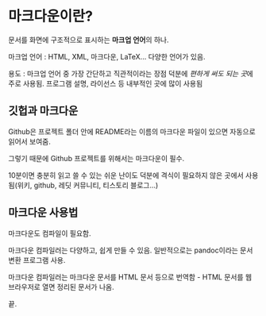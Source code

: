 마크다운이란?
====

문서를 화면에 구조적으로 표시하는 **마크업 언어**의 하나.

마크업 언어 : HTML, XML, 마크다운, LaTeX... 다양한 언어가 있음.

용도 : 마크업 언어 중 가장 간단하고 직관적이라는 장점 덕분에 *편하게 써도 되는 곳*에 주로 사용됨. 프로그램 설명, 라이선스 등 내부적인 곳에 많이 사용됨 

## 깃헙과 마크다운

Github은 프로젝트 폴더 안에 README라는 이름의 마크다운 파일이 있으면 자동으로 읽어서 보여줌.

그렇기 때문에 Github 프로젝트를 위해서는 마크다운이 필수.

10분이면 충분히 읽고 쓸 수 있는 쉬운 난이도 덕분에 격식이 필요하지 않은 곳에서 사용됨(위키, github, 레딧 커뮤니티, 티스토리 블로그...)

## 마크다운 사용법

마크다운도 컴파일이 필요함.

마크다운 컴파일러는 다양하고, 쉽게 만들 수 있음. 일반적으로는 pandoc이라는 문서 변환 프로그램 사용.

마크다운 컴파일러는 마크다운 문서를 HTML 문서 등으로 번역함 - HTML 문서를 웹 브라우저로 열면 정리된 문서가 나옴.

끝.